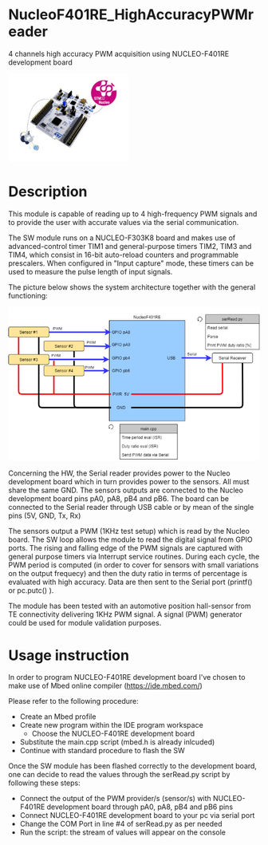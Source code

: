 # NucleoF401RE_HighAccuracyPWMreader
4 channels high accuracy PWM acquisition using NUCLEO-F401RE development board

![](/Images/Nucleo.PNG) 

# Description 
This module is capable of reading up to 4 high-frequency PWM signals and to provide the user with accurate values via the serial communication. 

The SW module runs on a NUCLEO-F303K8 board and makes use of advanced-control timer TIM1 and general-purpose timers TIM2, TIM3 and TIM4, which consist in 16-bit auto-reload counters and programmable prescalers. 
When configured in "Input capture" mode, these timers can be used to measure the pulse length of input signals. 

The picture below shows the system architecture together with the general functioning: 

![](/Images/Diagram.png) 

Concerning the HW, the Serial reader provides power to the Nucleo development board which in turn provides power to the sensors. All must share the same GND.  The sensors outputs are connected to the Nucleo development board pins pA0, pA8, pB4 and pB6. The board can be connected to the Serial reader through USB cable or by mean of the single pins (5V, GND, Tx, Rx)

The sensors output a PWM (1KHz test setup) which is read by the Nucleo board. The SW loop allows the module to read the digital signal from GPIO ports. The rising and falling edge of the PWM signals are captured with general purpose timers via Interrupt service routines. During each cycle, the PWM period is computed (in order to cover for sensors with small variations on the output frequecy) and then the duty ratio in terms of percentage is evaluated with high accuracy. Data are then sent to the Serial port (printf() or pc.putc() ).

The module has been tested with an automotive position hall-sensor from TE connectivity delivering 1KHz PWM signal. A signal (PWM) generator could be used for module validation purposes.

# Usage instruction
In order to program NUCLEO-F401RE development board I've chosen to make use of Mbed online compiler (https://ide.mbed.com/)

Please refer to the following procedure: 
* Create an Mbed profile
* Create new program within the IDE program workspace
  * Choose the  NUCLEO-F401RE development board
* Substitute the main.cpp script (mbed.h is already inlcuded)
* Continue with standard procedure to flash the SW

Once the SW module has been flashed correctly to the development board, one can decide to read the values through the serRead.py script by following these steps:
* Connect the output of the PWM provider/s (sensor/s) with NUCLEO-F401RE development board through pA0, pA8, pB4 and pB6 pins
* Connect NUCLEO-F401RE development board to your pc via serial port
* Change the COM Port in line #4 of serRead.py as per needed
* Run the script: the stream of values will appear on the console
